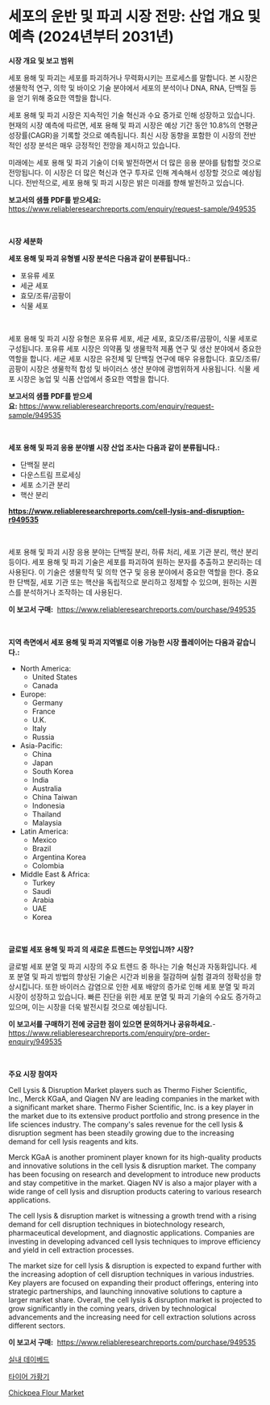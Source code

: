 <p><h1>세포의 운반 및 파괴 시장 전망: 산업 개요 및 예측 (2024년부터 2031년)</h1></p><p><strong>시장 개요 및 보고 범위</strong></p>
<p><p>세포 용해 및 파괴는 세포를 파괴하거나 무력화시키는 프로세스를 말합니다. 본 시장은 생물학적 연구, 의학 및 바이오 기술 분야에서 세포의 분석이나 DNA, RNA, 단백질 등을 얻기 위해 중요한 역할을 합니다. </p><p>세포 용해 및 파괴 시장은 지속적인 기술 혁신과 수요 증가로 인해 성장하고 있습니다. 현재의 시장 예측에 따르면, 세포 용해 및 파괴 시장은 예상 기간 동안 10.8%의 연평균 성장률(CAGR)을 기록할 것으로 예측됩니다. 최신 시장 동향을 포함한 이 시장의 전반적인 성장 분석은 매우 긍정적인 전망을 제시하고 있습니다.</p><p>미래에는 세포 용해 및 파괴 기술이 더욱 발전하면서 더 많은 응용 분야를 탐험할 것으로 전망됩니다. 이 시장은 더 많은 혁신과 연구 투자로 인해 계속해서 성장할 것으로 예상됩니다. 전반적으로, 세포 용해 및 파괴 시장은 밝은 미래를 향해 발전하고 있습니다.</p></p>
<p><strong>보고서의 샘플 PDF를 받으세요:</strong> <a href="https://www.reliableresearchreports.com/enquiry/request-sample/949535">https://www.reliableresearchreports.com/enquiry/request-sample/949535</a></p>
<p>&nbsp;</p>
<p><strong>시장 세분화</strong></p>
<p><strong>세포 용해 및 파괴 유형별 시장 분석은 다음과 같이 분류됩니다.:</strong></p>
<p><ul><li>포유류 세포</li><li>세균 세포</li><li>효모/조류/곰팡이</li><li>식물 세포</li></ul></p>
<p>&nbsp;</p>
<p><p>세포 용해 및 파괴 시장 유형은 포유류 세포, 세균 세포, 효모/조류/곰팡이, 식물 세포로 구성됩니다. 포유류 세포 시장은 의약품 및 생물학적 제품 연구 및 생산 분야에서 중요한 역할을 합니다. 세균 세포 시장은 유전체 및 단백질 연구에 매우 유용합니다. 효모/조류/곰팡이 시장은 생물학적 합성 및 바이러스 생산 분야에 광범위하게 사용됩니다. 식물 세포 시장은 농업 및 식품 산업에서 중요한 역할을 합니다.</p></p>
<p><strong>보고서의 샘플 PDF를 받으세요:</strong>&nbsp;<a href="https://www.reliableresearchreports.com/enquiry/request-sample/949535">https://www.reliableresearchreports.com/enquiry/request-sample/949535</a></p>
<p>&nbsp;</p>
<p><strong> 세포 용해 및 파괴 응용 분야별 시장 산업 조사는 다음과 같이 분류됩니다.:</strong></p>
<p><ul><li>단백질 분리</li><li>다운스트림 프로세싱</li><li>세포 소기관 분리</li><li>핵산 분리</li></ul></p>
<p><strong><a href="https://www.reliableresearchreports.com/cell-lysis-and-disruption-r949535">https://www.reliableresearchreports.com/cell-lysis-and-disruption-r949535</a></strong></p>
<p>&nbsp;</p>
<p><p>세포 용해 및 파괴 시장 응용 분야는 단백질 분리, 하류 처리, 세포 기관 분리, 핵산 분리 등이다. 세포 용해 및 파괴 기술은 세포를 파괴하여 원하는 분자를 추출하고 분리하는 데 사용된다. 이 기술은 생물학적 및 의학 연구 및 응용 분야에서 중요한 역할을 한다. 중요한 단백질, 세포 기관 또는 핵산을 독립적으로 분리하고 정제할 수 있으며, 원하는 시퀀스를 분석하거나 조작하는 데 사용된다.</p></p>
<p><strong>이 보고서 구매:</strong>&nbsp; <a href="https://www.reliableresearchreports.com/purchase/949535">https://www.reliableresearchreports.com/purchase/949535</a></p>
<p>&nbsp;</p>
<p><strong>지역 측면에서 세포 용해 및 파괴 지역별로 이용 가능한 시장 플레이어는 다음과 같습니다.:</strong></p>
<p><ul>
    <li>
        North America:
        <ul>
            <li>United States</li>
            <li>Canada</li>
        </ul>
    </li>
    <li>
        Europe:
        <ul>
            <li>Germany</li>
            <li>France</li>
            <li>U.K.</li>
            <li>Italy</li>
            <li>Russia</li>
        </ul>
    </li>
    <li>
        Asia-Pacific:
        <ul>
            <li>China</li>
            <li>Japan</li>
            <li>South Korea</li>
            <li>India</li>
            <li>Australia</li>
            <li>China Taiwan</li>
            <li>Indonesia</li>
            <li>Thailand</li>
            <li>Malaysia</li>
        </ul>
    </li>
    <li>
        Latin America:
        <ul>
            <li>Mexico</li>
            <li>Brazil</li>
            <li>Argentina Korea</li>
            <li>Colombia</li>
        </ul>
    </li>
    <li>
        Middle East & Africa:
        <ul>
            <li>Turkey</li>
            <li>Saudi</li>
            <li>Arabia</li>
            <li>UAE</li>
            <li>Korea</li>
        </ul>
    </li>
    </ul></p>
<p>&nbsp;</p>
<p><strong>글로벌 세포 용해 및 파괴 의 새로운 트렌드는 무엇입니까? 시장?</strong></p>
<p><p>글로벌 세포 분열 및 파괴 시장의 주요 트렌드 중 하나는 기술 혁신과 자동화입니다. 세포 분열 및 파괴 방법의 향상된 기술은 시간과 비용을 절감하며 실험 결과의 정확성을 향상시킵니다. 또한 바이러스 감염으로 인한 세포 배양의 증가로 인해 세포 분열 및 파괴 시장이 성장하고 있습니다. 빠른 진단을 위한 세포 분열 및 파괴 기술의 수요도 증가하고 있으며, 이는 시장을 더욱 발전시킬 것으로 예상됩니다.</p></p>
<p><strong>이 보고서를 구매하기 전에 궁금한 점이 있으면 문의하거나 공유하세요.</strong>- <a href="https://www.reliableresearchreports.com/enquiry/pre-order-enquiry/949535">https://www.reliableresearchreports.com/enquiry/pre-order-enquiry/949535</a></p>
<p>&nbsp;</p>
<p><strong>주요 시장 참여자</strong></p>
<p><p>Cell Lysis & Disruption Market players such as Thermo Fisher Scientific, Inc., Merck KGaA, and Qiagen NV are leading companies in the market with a significant market share. Thermo Fisher Scientific, Inc. is a key player in the market due to its extensive product portfolio and strong presence in the life sciences industry. The company's sales revenue for the cell lysis & disruption segment has been steadily growing due to the increasing demand for cell lysis reagents and kits.</p><p>Merck KGaA is another prominent player known for its high-quality products and innovative solutions in the cell lysis & disruption market. The company has been focusing on research and development to introduce new products and stay competitive in the market. Qiagen NV is also a major player with a wide range of cell lysis and disruption products catering to various research applications.</p><p>The cell lysis & disruption market is witnessing a growth trend with a rising demand for cell disruption techniques in biotechnology research, pharmaceutical development, and diagnostic applications. Companies are investing in developing advanced cell lysis techniques to improve efficiency and yield in cell extraction processes.</p><p>The market size for cell lysis & disruption is expected to expand further with the increasing adoption of cell disruption techniques in various industries. Key players are focused on expanding their product offerings, entering into strategic partnerships, and launching innovative solutions to capture a larger market share. Overall, the cell lysis & disruption market is projected to grow significantly in the coming years, driven by technological advancements and the increasing need for cell extraction solutions across different sectors.</p></p>
<p><strong>이 보고서 구매:</strong>&nbsp;&nbsp;<a href="https://www.reliableresearchreports.com/purchase/949535">https://www.reliableresearchreports.com/purchase/949535</a></p>
<p><p><a href="https://medium.com/@gummibear5656757/%EC%8B%A4%EB%82%B4%EB%8D%B0%EC%9D%B4%EB%B2%A0%EB%93%9C-%EC%8B%9C%EC%9E%A5%EC%9D%80-%EC%8B%9C%EC%9E%A5-%EC%A0%90%EC%9C%A0%EC%9C%A8-%EC%8B%9C%EC%9E%A5-%ED%8A%B8%EB%A0%8C%EB%93%9C-%EB%B0%8F-%EC%8B%9C%EC%9E%A5-%EC%84%B1%EC%9E%A5%EA%B3%BC-%EA%B4%80%EB%A0%A8%EB%90%9C-%EC%A0%95%EB%B3%B4%EB%A5%BC-%EC%A0%9C%EA%B3%B5%ED%95%A9%EB%8B%88%EB%8B%A4-6c61c8747014">실내 데이베드</a></p><p><a href="https://medium.com/@cloydrenner/%ED%83%80%EC%9D%B4%EC%96%B4-%EB%B3%B5%EA%B7%80%EA%B8%B0-%EC%8B%9C%EC%9E%A5-%EA%B2%BD%EC%9F%81-%EB%B6%84%EC%84%9D-%EC%8B%9C%EC%9E%A5-%ED%8A%B8%EB%A0%8C%EB%93%9C-%EB%B0%8F-2031%EB%85%84%EA%B9%8C%EC%A7%80%EC%9D%98-%EC%98%88%EC%B8%A1-da39ad627581">타이어 가황기</a></p><p><a href="https://five-trouble-98a.notion.site/Chickpea-Flour-Market-Analysis-and-Sze-Forecasted-for-period-from-2024-to-2031-aa4ba4e8311b476cb733178a11519c10">Chickpea Flour Market</a></p></p>